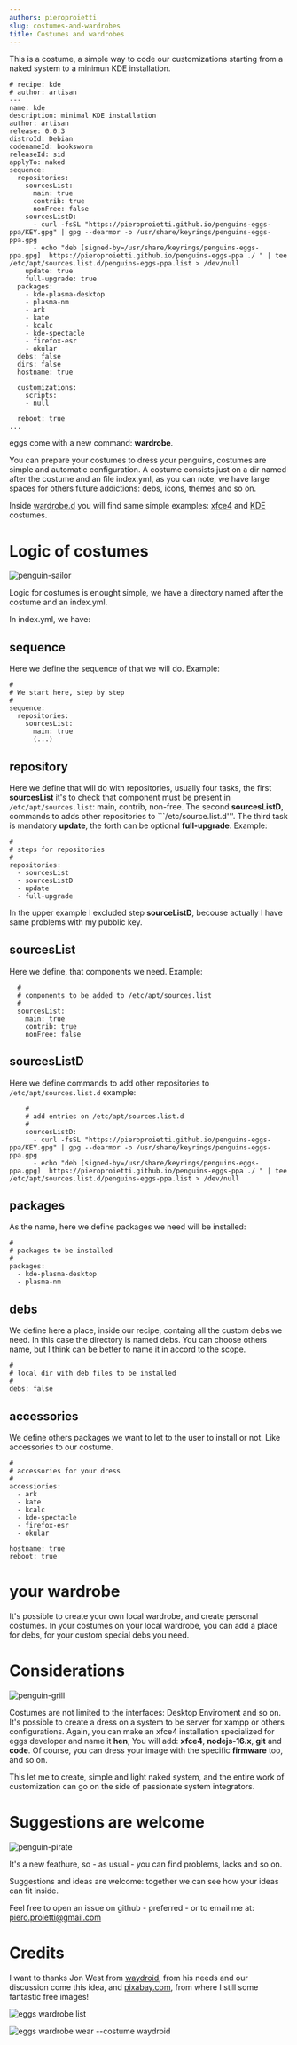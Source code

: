 ```yaml
---
authors: pieroproietti
slug: costumes-and-wardrobes
title: Costumes and wardrobes
---
```


This is a costume, a simple way to code our customizations starting from a naked system to a minimun KDE installation.

```
# recipe: kde
# author: artisan
---
name: kde
description: minimal KDE installation
author: artisan
release: 0.0.3
distroId: Debian
codenameId: booksworm
releaseId: sid
applyTo: naked
sequence:
  repositories:
    sourcesList:
      main: true
      contrib: true
      nonFree: false
    sourcesListD:
      - curl -fsSL "https://pieroproietti.github.io/penguins-eggs-ppa/KEY.gpg" | gpg --dearmor -o /usr/share/keyrings/penguins-eggs-ppa.gpg
      - echo "deb [signed-by=/usr/share/keyrings/penguins-eggs-ppa.gpg]  https://pieroproietti.github.io/penguins-eggs-ppa ./ " | tee /etc/apt/sources.list.d/penguins-eggs-ppa.list > /dev/null
    update: true
    full-upgrade: true
  packages:
    - kde-plasma-desktop
    - plasma-nm
    - ark
    - kate
    - kcalc
    - kde-spectacle
    - firefox-esr
    - okular
  debs: false
  dirs: false
  hostname: true

  customizations:
    scripts:
    - null

  reboot: true
...
```


eggs come with a new command: **wardrobe**.

You can prepare your costumes to dress your penguins, costumes are simple and  automatic configuration. A costume consists just on a dir named after the costume and an file index.yml, as you can note, we have large spaces for others future addictions: debs, icons, themes and so on.

Inside [wardrobe.d](https://github.com/pieroproietti/penguins-eggs/blob/master/wardrobe.d) you will find same simple examples: [xfce4](https://github.com/pieroproietti/penguins-eggs/blob/master/wardrobe.d/xfce4/index.yml) and [KDE](https://github.com/pieroproietti/penguins-eggs/blob/master/wardrobe.d/kde/index.yml) costumes.


# Logic of costumes

![penguin-sailor](/images/penguin-sailor.png)

Logic for costumes is enought simple, we have a directory named after the costume and an index.yml. 

In index.yml, we have:

## sequence
Here we define the sequence of that we will do. Example:
```
#
# We start here, step by step
#
sequence:
  repositories:
    sourcesList:
      main: true
      (...)
```

## repository
Here we define that will do with repositories, usually four tasks, the first **sourcesList** it's to check that component must be present in ```/etc/apt/sources.list```: main, contrib, non-free. The second **sourcesListD**, commands to adds other repositories to ```/etc/source.list.d'''. The third task is mandatory **update**, the forth can be optional **full-upgrade**. Example:
```
#
# steps for repositories
#
repositories:
  - sourcesList
  - sourcesListD
  - update
  - full-upgrade
```
In the upper example I excluded step **sourceListD**, becouse actually I have same problems with my pubblic key.

## sourcesList
Here we define, that components we need. Example:
```
  #
  # components to be added to /etc/apt/sources.list
  #
  sourcesList:
    main: true
    contrib: true
    nonFree: false
```

## sourcesListD
Here we define commands to add other repositories to ```/etc/apt/sources.list.d```
example:
```
    #
    # add entries on /etc/apt/sources.list.d
    #
    sourcesListD:
      - curl -fsSL "https://pieroproietti.github.io/penguins-eggs-ppa/KEY.gpg" | gpg --dearmor -o /usr/share/keyrings/penguins-eggs-ppa.gpg
      - echo "deb [signed-by=/usr/share/keyrings/penguins-eggs-ppa.gpg]  https://pieroproietti.github.io/penguins-eggs-ppa ./ " | tee /etc/apt/sources.list.d/penguins-eggs-ppa.list > /dev/null
```

## packages
As the name, here we define packages we need will be installed:
```
#
# packages to be installed
#
packages:
  - kde-plasma-desktop 
  - plasma-nm
```

## debs
We define here a place, inside our recipe, containg all the custom debs we need. In this case the directory is named debs. You can choose others name, but I think can be better to name it in accord to the scope.

```
#
# local dir with deb files to be installed
#
debs: false
```

## accessories
We define others packages we want to let to the user to install or not. Like accessories to our costume.

```
#
# accessories for your dress
#
accessiories:
  - ark 
  - kate 
  - kcalc 
  - kde-spectacle
  - firefox-esr
  - okular
```

```
hostname: true
reboot: true
```
# your wardrobe 

It's possible to create your own local wardrobe, and create personal costumes. In your costumes on your local wardrobe, you can add a place for debs, for your custom special debs you need.


# Considerations
![penguin-grill](/images/penguin-grill.png)

Costumes are not limited to the interfaces: Desktop Enviroment and so on. It's possible to create a dress on a system to be server for xampp or others configurations.  Again, you can make an xfce4 installation specialized for eggs developer and name it **hen**, You will add: **xfce4**, **nodejs-16.x**, **git** and **code**. Of course, you can dress your image with the specific **firmware** too, and so on.

This let me to create, simple and light naked system, and the entire work of customization can go on the side of passionate system integrators.

# Suggestions are welcome
![penguin-pirate](/images/penguin-pirate.jpg)

It's a new feathure, so - as usual - you can find problems, lacks and so on.

Suggestions and ideas are welcome: together we can see how your ideas can fit inside. 

Feel free to open an issue on github - preferred - or to email me at: piero.proietti@gmail.com

# Credits
I want to thanks Jon West from [waydroid](https://waydro.id/), from his needs and our discussion come this idea, and [pixabay.com](https://pixabay.com/vectors/animal-animals-play-dress-up-1296334/), from where I still some fantastic free images!

![eggs wardrobe list](/images/eggs-wardrobe-list.png)


![eggs wardrobe wear --costume waydroid](/images/eggs-wardrobe-wear-costume-waydroid.png)

